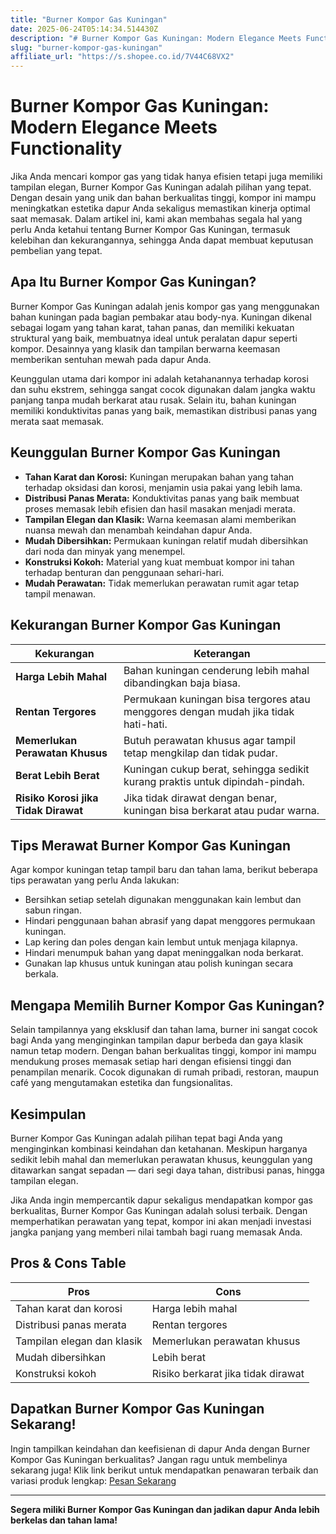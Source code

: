 ```yaml
---
title: "Burner Kompor Gas Kuningan"
date: 2025-06-24T05:14:34.514430Z
description: "# Burner Kompor Gas Kuningan: Modern Elegance Meets Functionality..."
slug: "burner-kompor-gas-kuningan"
affiliate_url: "https://s.shopee.co.id/7V44C68VX2"
---
```

# Burner Kompor Gas Kuningan: Modern Elegance Meets Functionality

Jika Anda mencari kompor gas yang tidak hanya efisien tetapi juga memiliki tampilan elegan, Burner Kompor Gas Kuningan adalah pilihan yang tepat. Dengan desain yang unik dan bahan berkualitas tinggi, kompor ini mampu meningkatkan estetika dapur Anda sekaligus memastikan kinerja optimal saat memasak. Dalam artikel ini, kami akan membahas segala hal yang perlu Anda ketahui tentang Burner Kompor Gas Kuningan, termasuk kelebihan dan kekurangannya, sehingga Anda dapat membuat keputusan pembelian yang tepat.

## Apa Itu Burner Kompor Gas Kuningan?

Burner Kompor Gas Kuningan adalah jenis kompor gas yang menggunakan bahan kuningan pada bagian pembakar atau body-nya. Kuningan dikenal sebagai logam yang tahan karat, tahan panas, dan memiliki kekuatan struktural yang baik, membuatnya ideal untuk peralatan dapur seperti kompor. Desainnya yang klasik dan tampilan berwarna keemasan memberikan sentuhan mewah pada dapur Anda.

Keunggulan utama dari kompor ini adalah ketahanannya terhadap korosi dan suhu ekstrem, sehingga sangat cocok digunakan dalam jangka waktu panjang tanpa mudah berkarat atau rusak. Selain itu, bahan kuningan memiliki konduktivitas panas yang baik, memastikan distribusi panas yang merata saat memasak.

## Keunggulan Burner Kompor Gas Kuningan

- **Tahan Karat dan Korosi:** Kuningan merupakan bahan yang tahan terhadap oksidasi dan korosi, menjamin usia pakai yang lebih lama.
- **Distribusi Panas Merata:** Konduktivitas panas yang baik membuat proses memasak lebih efisien dan hasil masakan menjadi merata.
- **Tampilan Elegan dan Klasik:** Warna keemasan alami memberikan nuansa mewah dan menambah keindahan dapur Anda.
- **Mudah Dibersihkan:** Permukaan kuningan relatif mudah dibersihkan dari noda dan minyak yang menempel.
- **Konstruksi Kokoh:** Material yang kuat membuat kompor ini tahan terhadap benturan dan penggunaan sehari-hari.
- **Mudah Perawatan:** Tidak memerlukan perawatan rumit agar tetap tampil menawan.

## Kekurangan Burner Kompor Gas Kuningan

| **Kekurangan** | **Keterangan** |
|----------------|----------------|
| **Harga Lebih Mahal** | Bahan kuningan cenderung lebih mahal dibandingkan baja biasa. |
| **Rentan Tergores** | Permukaan kuningan bisa tergores atau menggores dengan mudah jika tidak hati-hati. |
| **Memerlukan Perawatan Khusus** | Butuh perawatan khusus agar tampil tetap mengkilap dan tidak pudar. |
| **Berat Lebih Berat** | Kuningan cukup berat, sehingga sedikit kurang praktis untuk dipindah-pindah. |
| **Risiko Korosi jika Tidak Dirawat** | Jika tidak dirawat dengan benar, kuningan bisa berkarat atau pudar warna. |

## Tips Merawat Burner Kompor Gas Kuningan

Agar kompor kuningan tetap tampil baru dan tahan lama, berikut beberapa tips perawatan yang perlu Anda lakukan:

- Bersihkan setiap setelah digunakan menggunakan kain lembut dan sabun ringan.
- Hindari penggunaan bahan abrasif yang dapat menggores permukaan kuningan.
- Lap kering dan poles dengan kain lembut untuk menjaga kilapnya.
- Hindari menumpuk bahan yang dapat meninggalkan noda berkarat.
- Gunakan lap khusus untuk kuningan atau polish kuningan secara berkala.

## Mengapa Memilih Burner Kompor Gas Kuningan?

Selain tampilannya yang eksklusif dan tahan lama, burner ini sangat cocok bagi Anda yang menginginkan tampilan dapur berbeda dan gaya klasik namun tetap modern. Dengan bahan berkualitas tinggi, kompor ini mampu mendukung proses memasak setiap hari dengan efisiensi tinggi dan penampilan menarik. Cocok digunakan di rumah pribadi, restoran, maupun café yang mengutamakan estetika dan fungsionalitas.

## Kesimpulan

Burner Kompor Gas Kuningan adalah pilihan tepat bagi Anda yang menginginkan kombinasi keindahan dan ketahanan. Meskipun harganya sedikit lebih mahal dan memerlukan perawatan khusus, keunggulan yang ditawarkan sangat sepadan — dari segi daya tahan, distribusi panas, hingga tampilan elegan.

Jika Anda ingin mempercantik dapur sekaligus mendapatkan kompor gas berkualitas, Burner Kompor Gas Kuningan adalah solusi terbaik. Dengan memperhatikan perawatan yang tepat, kompor ini akan menjadi investasi jangka panjang yang memberi nilai tambah bagi ruang memasak Anda.

## Pros & Cons Table

| **Pros**                          | **Cons**                                |
|-----------------------------------|-----------------------------------------|
| Tahan karat dan korosi          | Harga lebih mahal                     |
| Distribusi panas merata          | Rentan tergores                        |
| Tampilan elegan dan klasik       | Memerlukan perawatan khusus          |
| Mudah dibersihkan                | Lebih berat                          |
| Konstruksi kokoh                 | Risiko berkarat jika tidak dirawat  |

## Dapatkan Burner Kompor Gas Kuningan Sekarang!

Ingin tampilkan keindahan dan keefisienan di dapur Anda dengan Burner Kompor Gas Kuningan berkualitas? Jangan ragu untuk membelinya sekarang juga! Klik link berikut untuk mendapatkan penawaran terbaik dan variasi produk lengkap: [Pesan Sekarang](https://s.shopee.co.id/7V44C68VX2)

---

**Segera miliki Burner Kompor Gas Kuningan dan jadikan dapur Anda lebih berkelas dan tahan lama!**